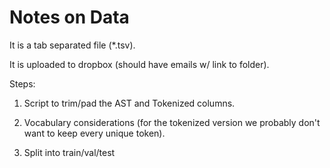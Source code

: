# Notes on Data

It is a tab separated file (*.tsv).

It is uploaded to dropbox (should have emails w/ link to folder).

Steps:

1. Script to trim/pad the AST and Tokenized columns.

2. Vocabulary considerations (for the tokenized version we probably don't want to keep every unique token).

3. Split into train/val/test

